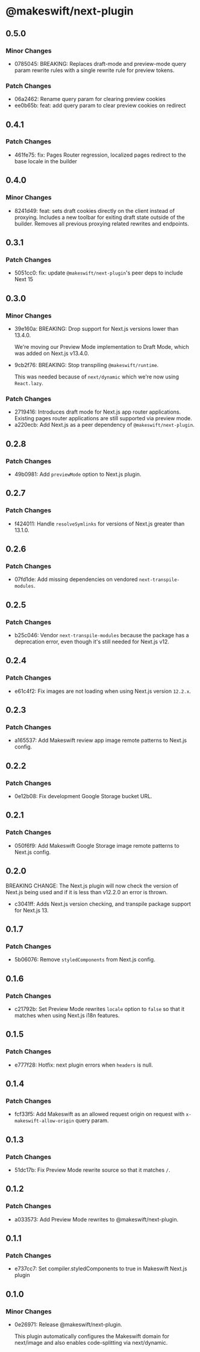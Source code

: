 # @makeswift/next-plugin

## 0.5.0

### Minor Changes

- 0785045: BREAKING: Replaces draft-mode and preview-mode query param rewrite rules with a single rewrite rule for preview tokens.

### Patch Changes

- 06a2462: Rename query param for clearing preview cookies
- ee0b65b: feat: add query param to clear preview cookies on redirect

## 0.4.1

### Patch Changes

- 461fe75: fix: Pages Router regression, localized pages redirect to the base locale in the builder

## 0.4.0

### Minor Changes

- 8241d49: feat: sets draft cookies directly on the client instead of proxying. Includes a new toolbar for exiting draft state outside of the builder. Removes all previous proxying related rewrites and endpoints.

## 0.3.1

### Patch Changes

- 5051cc0: fix: update `@makeswift/next-plugin`'s peer deps to include Next 15

## 0.3.0

### Minor Changes

- 39e160a: BREAKING: Drop support for Next.js versions lower than 13.4.0.

  We're moving our Preview Mode implementation to Draft Mode, which was added on Next.js v13.4.0.

- 9cb2f76: BREAKING: Stop transpiling `@makeswift/runtime`.

  This was needed because of `next/dynamic` which we're now using `React.lazy`.

### Patch Changes

- 2719416: Introduces draft mode for Next.js app router applications. Existing pages router applications are still supported via preview mode.
- a220ecb: Add Next.js as a peer dependency of `@makeswift/next-plugin`.

## 0.2.8

### Patch Changes

- 49b0981: Add `previewMode` option to Next.js plugin.

## 0.2.7

### Patch Changes

- f424011: Handle `resolveSymlinks` for versions of Next.js greater than 13.1.0.

## 0.2.6

### Patch Changes

- 07fd1de: Add missing dependencies on vendored `next-transpile-modules`.

## 0.2.5

### Patch Changes

- b25c046: Vendor `next-transpile-modules` because the package has a deprecation error, even though it's still needed for Next.js v12.

## 0.2.4

### Patch Changes

- e61c4f2: Fix images are not loading when using Next.js version `12.2.x`.

## 0.2.3

### Patch Changes

- a165537: Add Makeswift review app image remote patterns to Next.js config.

## 0.2.2

### Patch Changes

- 0e12b08: Fix development Google Storage bucket URL.

## 0.2.1

### Patch Changes

- 050f6f9: Add Makeswift Google Storage image remote patterns to Next.js config.

## 0.2.0

BREAKING CHANGE: The Next.js plugin will now check the version of Next.js being used and if it is less than v12.2.0 an error is thrown.

- c3041ff: Adds Next.js version checking, and transpile package support for Next.js 13.

## 0.1.7

### Patch Changes

- 5b06076: Remove `styledComponents` from Next.js config.

## 0.1.6

### Patch Changes

- c21792b: Set Preview Mode rewrites `locale` option to `false` so that it matches when using Next.js i18n features.

## 0.1.5

### Patch Changes

- e777f28: Hotfix: next plugin errors when `headers` is null.

## 0.1.4

### Patch Changes

- fcf33f5: Add Makeswift as an allowed request origin on request with `x-makeswift-allow-origin` query param.

## 0.1.3

### Patch Changes

- 51dc17b: Fix Preview Mode rewrite source so that it matches `/`.

## 0.1.2

### Patch Changes

- a033573: Add Preview Mode rewrites to @makeswift/next-plugin.

## 0.1.1

### Patch Changes

- e737cc7: Set compiler.styledComponents to true in Makeswift Next.js plugin

## 0.1.0

### Minor Changes

- 0e26971: Release @makeswift/next-plugin.

  This plugin automatically configures the Makeswift domain for next/image and also enables code-splitting via next/dynamic.
